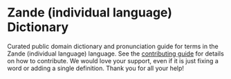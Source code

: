 
# Zande (individual language) Dictionary

Curated public domain dictionary and pronunciation guide for terms in the Zande (individual language) language. See the [contributing guide](https://github.com/drumworkteam/term/blob/make/.github/contributing.md) for details on how to contribute. We would love your support, even if it is just fixing a word or adding a single definition. Thank you for all your help!